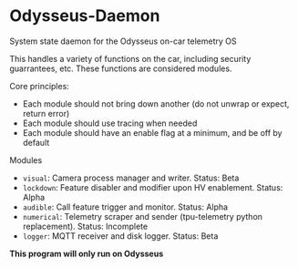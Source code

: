 # Odysseus-Daemon
System state daemon for the Odysseus on-car telemetry OS

This handles a variety of functions on the car, including security guarrantees, etc.
These functions are considered modules.

Core principles:
- Each module should not bring down another (do not unwrap or expect, return error)
- Each module should use tracing when needed
- Each module should have an enable flag at a minimum, and be off by default


Modules
- `visual`: Camera process manager and writer.  Status: Beta
- `lockdown`: Feature disabler and modifier upon HV enablement.  Status: Alpha
- `audible`: Call feature trigger and monitor.  Status: Alpha
- `numerical`: Telemetry scraper and sender (tpu-telemetry python replacement).  Status: Incomplete
- `logger`: MQTT receiver and disk logger. Status: Beta


**This program will only run on Odysseus**

